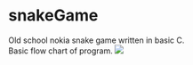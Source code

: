 # snakeGame
Old school nokia snake game written in basic C. <br/>
Basic flow chart of program.
![](https://i.gyazo.com/a13b66cf62bfa89ca3daaa8614b2b8d6.png)
